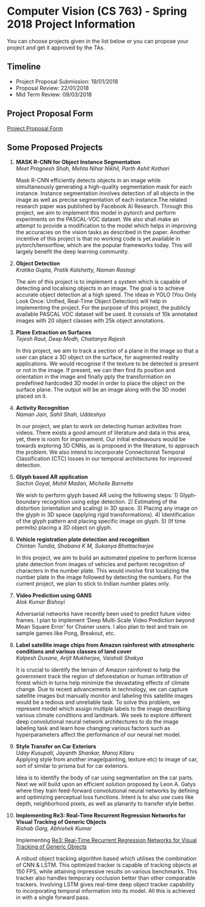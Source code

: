 <h1>Computer Vision (CS 763) - Spring 2018 Project Information</h1>
You can choose projects given in the list below or you can propose your project and get it approved by the TAs.
<h2>Timeline</h2>
<ul>
  <li>Project Proposal Submission: 19/01/2018
  <li>Proposal Review: 22/01/2018
  <li>Mid Term Review: 09/03/2018
</ul>

<h2>Project Proposal Form</h2>
<a href="https://docs.google.com/forms/d/e/1FAIpQLSfGj--GVldmIWVZFAisMirPZEE6S3a1cEYjTHsiNXm__GPpFg/viewform">Project Proposal Form</a>

<h2>Some Proposed Projects</h2>
<ol>
<li><b>MASK R-CNN for Object Instance Segmentation </b><br>
  <i>Meet Pragnesh Shah, Mehta Nihar Nikhil, Parth Ashit Kothari   </i><br>
  
  Mask R-CNN efficiently detects objects in an image while simultaneously generating a high-quality segmentation mask for each instance. Instance segmentation involves detection of all objects in the image as well as precise segmentation of each instance.The related research paper was published by Facebook AI Research. Through this project, we aim to implement this model in pytorch and perform experiments on the PASCAL-VOC dataset. We also shall make an attempt to provide a modification to the model which helps in improving the accuracies on the vision tasks as described in the paper. Another incentive of this project is that no working code is yet available in pytorch/tensorflow, which are the popular frameworks today. This will largely benefit the deep learning community.

<li><b>Object Detection</b> <br>
   <i> Kratika Gupta, Pratik Kalshetty, Naman Rastogi   </i><br>
  
  The aim of this project is to implement a system which is capable of detecting and localising objects in an image. The goal is to achieve accurate object detection at a high speed. The ideas in YOLO (You Only Look Once: Unified, Real-Time Object Detection) will help in implementing the project. For the purpose of this project, the publicly available PASCAL VOC dataset will be used. It consists of $10$k annotated images with $20$ object classes with $25$k object annotations. 

<li><b>Plane Extraction on Surfaces</b> 
  <br>  <i> Tejesh Raut, Deep Modh, Chaitanya Rajesh   </i><br>   
  
  In this project, we aim to track a section of a plane in the image so that a user can place a 3D object on the surface, for augmented reality applications. We would recognise if the texture to be detected is present or not in the image. If present, we can then find its position and orientation in the image and finally pply the transformation on predefined hardcoded 3D model in order to place the object on the surface plane. The output will be an image along with the 3D model placed on it.
  
<li><b>Activity Recognition</b> 
  <br>   <i>Naman Jain, Sahil Shah, Uddeshya   </i><br>

In our project, we plan to work on detecting human activities from videos. There exists a good amount of literature and data in this area, yet, there is room for improvement. Our initial endeavours would be towards exploring 3D CNNs, as is proposed in the literature, to approach the problem. We also intend to incorporate Connectionist Temporal Classification (CTC) losses in our temporal architectures for improved detection. 

<li><p><b>Glyph based AR application</b>
  <br>   <i>Sachin Goyal, Mohit Madan, Michelle Barnette  </i><br> 

We wish to perform glyph based AR using the following steps: 1) Glyph-boundary recognition using edge detection. 2) Estimating of the distortion (orientation and scaling) in 3D space. 3) Placing any image on the glyph in 3D space (applying rigid transformations). 4) Identification of the glyph pattern and placing specific image on glyph. 5) (If time permits) placing a 3D object on glyph.


<li><b>Vehicle registration plate detection and recognition</b> 
  <br><i>Chintan Tundia, Shabana K M, Sukanya Bhattacharjee </i><br>

In this project, we aim to build an automated pipeline to perform license plate detection from images of vehicles and perform recognition of characters in the number plate. This would involve first localizing the number plate in the image followed by detecting the numbers. For the current project, we plan to stick to Indian number plates only.
                                        
<li> <b> Video Prediction using GANS </b> 
  <br><i>Alok Kumar Bishoyi </i><br>

Adversarial networks have recently been used to predict future video frames. I plan to implement ‘Deep Multi-Scale Video Prediction beyond Mean Square Error’ for Chainer users. I also plan to test and train on sample games like Pong, Breakout, etc.

<li> <b> Label satellite image chips from Amazon rainforest with atmospheric conditions and various classes of land cover </b> <br>
<i>Kalpesh Dusane, Arijit Mukherjee, Vaishali Shakya </i><br>

It is crucial to identify the terrain of Amazon rainforest to help the government track the region of deforestation or human infiltration of forest which in turns help minimize the devastating effects of climate change. Due to recent advancements in technology, we can capture satellite images but manually monitor and labeling this satellite images would be a tedious and unreliable task. To solve this problem, we represent model which assign multiple labels to the image describing various climate conditions and landmark. We seek to explore different deep convolutional neural network architectures to do the image labeling task and learn how changing various factors such as hyperparameters affect the performance of our neural net model.

<li><b>Style Transfer on Car Exteriors</b><br>
<i>Uday Kusupati, Jayanth Shankar, Manoj Kilaru </i><br>
Applying style from another image(painting, texture etc) to image of car, sort of similar to prisma but for car exteriors.
  
Idea is to identify the body of car using segmentation on the car parts. Next we will build upon an efficient solution proposed by Leon A. Gatys where they train feed-forward convolutional neural networks by defining and optimizing perceptual loss functions. Intent is to also use cues like depth, neighborhood pixels, as well as planarity to transfer style better.

<li><b>Implementing Re3: Real-Time Recurrent Regression Networks for Visual Tracking of Generic Objects</b><br>
<i>Rishab Garg, Abhishek Kumar </i><br>

Implementing <a href="https://arxiv.org/abs/1705.06368">Re3: Real-Time Recurrent Regression Networks for Visual Tracking of Generic Objects</a>

A robust object tracking algorithm based which utilises the combination of CNN & LSTM. This optimized tracker is capable of tracking objects at 150 FPS, while attaining impressive results on various benchmarks. This tracker also handles temporary occlusion better than other comparable trackers. Involving LSTM gives real-time deep object tracker capability to incorporating temporal information into its model. All this is achieved in with a single forward pass.

</ol>

